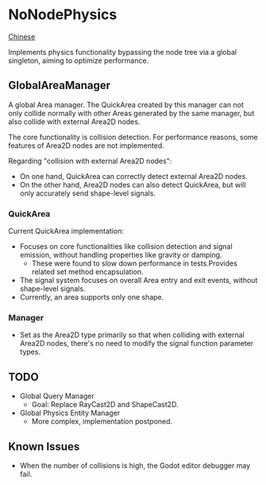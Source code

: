# NoNodePhysics

[Chinese](README.md)

Implements physics functionality bypassing the node tree via a global singleton, aiming to optimize performance.

## GlobalAreaManager

A global Area manager. The QuickArea created by this manager can not only collide normally with other Areas generated by the same manager, but also collide with external Area2D nodes.

The core functionality is collision detection. For performance reasons, some features of Area2D nodes are not implemented.

Regarding "collision with external Area2D nodes":
- On one hand, QuickArea can correctly detect external Area2D nodes.
- On the other hand, Area2D nodes can also detect QuickArea, but will only accurately send shape-level signals.

### QuickArea

Current QuickArea implementation:
- Focuses on core functionalities like collision detection and signal emission, without handling properties like gravity or damping.
	- These were found to slow down performance in tests.Provides related set method encapsulation.
- The signal system focuses on overall Area entry and exit events, without shape-level signals.
- Currently, an area supports only one shape.

### Manager

- Set as the Area2D type primarily so that when colliding with external Area2D nodes, there's no need to modify the signal function parameter types.

## TODO
- Global Query Manager
  - Goal: Replace RayCast2D and ShapeCast2D.
- Global Physics Entity Manager
  - More complex, implementation postponed.

## Known Issues
- When the number of collisions is high, the Godot editor debugger may fail.
